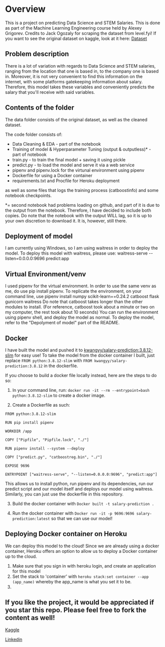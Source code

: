 # Overview 

This is a project on predicting Data Science and STEM Salaries. This is done as part of the Machine Learning Engineering course held by Alexey Grigorev.
Credits to Jack Ogozaly for scraping the dataset from level.fyi!
If you want to see the original dataset on kaggle, look at it here: [Dataset](https://www.kaggle.com/jackogozaly/data-science-and-stem-salaries)


## Problem description

There is a lot of variation with regards to Data Science and STEM salaries, ranging from the location that one is based in, to the company one is based in.
Moreover, it is not very convenient to find this information on the internet, with some platforms gatekeeping information about salary.
Therefore, this model takes these variables and conveniently predicts the salary that you'll receive with said variables.

## Contents of the folder 

The data folder consists of the original dataset, as well as the cleaned dataset.

The code folder consists of: 
<ul>
<li> Data Cleaning & EDA - part of the notebook </li>
<li> Training of model & Hyperparameter Tuning (output & outputless)* - part of notebook </li>
<li> train.py - to train the final model + saving it using pickle </li>
<li> predict.py - to load the model and serve it via a web service </li>
<li> pipenv and pipenv.lock for the virtunal environment using pipenv </li>
<li> Dockerfile for using a Docker container </li>
<li> requirements.txt and Procfile for Heroku deployment </li> 
</ul>

as well as some files that logs the training process (catboostinfo) and some notebook checkpoints.

*= second notebook had problems loading on github, and part of it is due to the output from the notebook. Therefore, I have decided to include both copies. Do note that the notebook with the output WILL lag, so it is up to your own discretion to download it. It is, however, still there.
  

## Deployment of model

I am currently using Windows, so I am using waitress in order to deploy the model.
To deploy this model with waitress, please use: waitress-serve --listen=0.0.0.0:9696 predict:app

## Virtual Environment/venv 

I used pipenv for the virtual environment. In order to use the same venv as me, do use pip install pipenv.
To replicate the environment, on your command line, use pipenv install numpy scikit-learn==0.24.2 catboost flask gunicorn waitress
Do note that catboost takes longer than the other modules to install. 
(For reference, catboost took about a minute or two on my computer, the rest took about 10 seconds) 
You can run the environment using pipenv shell, and deploy the model as normal.
To deploy the model, refer to the "Depolyment of model" part of the README.

## Docker

I have built the model and pushed it to [kwangyy/salary-prediction:3.8.12-slim](https://hub.docker.com/r/kwangyy/salary-prediction) for easy use! 
To take the model from the docker container I built, just replace
`FROM python:3.8.12-slim` with 
`FROM kwangyy/salary-prediction:3.8.12` in the dockerfile.

If you choose to build a docker file locally instead, here are the steps to do so:
1. In your command line, run: `docker run -it --rm --entrypoint=bash python:3.8.12-slim` to create a docker image.

2. Create a Dockerfile as such:

~~~~
FROM python:3.8.12-slim

RUN pip install pipenv

WORKDIR /app

COPY ["Pipfile", "Pipfile.lock", "./"]

RUN pipenv install --system --deploy

COPY ["predict.py", "catboostreg.bin", "./"]

EXPOSE 9696

ENTRYPOINT ["waitress-serve", "--listen=0.0.0.0:9696", "predict:app"]
~~~~

This allows us to install python, run pipenv and its dependencies, run our predict script and our model itself and deploys our model using waitress.
Similarly, you can just use the dockerfile in this repository.

3. Build the docker container with `Docker built -t salary-prediction . `

4. Run the docker container with `Docker run -it -p 9696:9696 salary-prediction:latest` so that we can use our model!

## Deploying Docker container on Heroku

We can deploy this model to the cloud! Since we are already using a docker container, Heroku offers an option to allow us to deploy a Docker container up to the cloud.

1. Make sure that you sign in with heroku login, and create an application for this model 
2. Set the stack to 'container' with  `heroku stack:set container --app (app_name)` whereby the app_name is what you set it to be.
3. 



## If you like the project, it would be appreciated if you star this repo. Please feel free to fork the content as well!
[Kaggle](https://www.kaggle.com/kwangyangchia)

[Linkedin](https://www.linkedin.com/in/kwang-yang-chia/)
